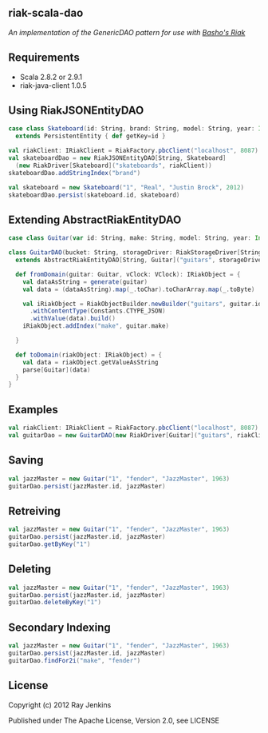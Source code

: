 riak-scala-dao
--------------

*An implementation of the GenericDAO pattern for use with <a href="http://basho.com/">Basho's Riak</a>*

Requirements
------------

* Scala 2.8.2 or 2.9.1
* riak-java-client 1.0.5

Using RiakJSONEntityDAO
-----------------------
```scala
case class Skateboard(id: String, brand: String, model: String, year: Int)
  extends PersistentEntity { def getKey=id }

val riakClient: IRiakClient = RiakFactory.pbcClient("localhost", 8087)
val skateboardDao = new RiakJSONEntityDAO[String, Skateboard]
  (new RiakDriver[Skateboard]("skateboards", riakClient))
skateboardDao.addStringIndex("brand")

val skateboard = new Skateboard("1", "Real", "Justin Brock", 2012)
skateboardDao.persist(skateboard.id, skateboard)
```

Extending AbstractRiakEntityDAO
-------------------------------

```scala
case class Guitar(var id: String, make: String, model: String, year: Int) {}

class GuitarDAO(bucket: String, storageDriver: RiakStorageDriver[String, Guitar])
  extends AbstractRiakEntityDAO[String, Guitar]("guitars", storageDriver) with Converter[Guitar] {

  def fromDomain(guitar: Guitar, vClock: VClock): IRiakObject = {
    val dataAsString = generate(guitar)
    val data = (dataAsString).map(_.toChar).toCharArray.map(_.toByte)

    val iRiakObject = RiakObjectBuilder.newBuilder("guitars", guitar.id).withVClock(vClock)
      .withContentType(Constants.CTYPE_JSON)
      .withValue(data).build()
    iRiakObject.addIndex("make", guitar.make)

  }

  def toDomain(riakObject: IRiakObject) = {
    val data = riakObject.getValueAsString
    parse[Guitar](data)
  }
}
```

Examples
--------

```scala
val riakClient: IRiakClient = RiakFactory.pbcClient("localhost", 8087)
val guitarDao = new GuitarDAO(new RiakDriver[Guitar]("guitars", riakClient))
```

Saving
------
```scala
val jazzMaster = new Guitar("1", "fender", "JazzMaster", 1963)
guitarDao.persist(jazzMaster.id, jazzMaster)
```

Retreiving
----------
```scala
val jazzMaster = new Guitar("1", "fender", "JazzMaster", 1963)
guitarDao.persist(jazzMaster.id, jazzMaster)
guitarDao.getByKey("1")
```

Deleting
--------
```scala
val jazzMaster = new Guitar("1", "fender", "JazzMaster", 1963)
guitarDao.persist(jazzMaster.id, jazzMaster)
guitarDao.deleteByKey("1")
```

Secondary Indexing
------------------

```scala
val jazzMaster = new Guitar("1", "fender", "JazzMaster", 1963)
guitarDao.persist(jazzMaster.id, jazzMaster)
guitarDao.findFor2i("make", "fender")
```

License
-------

Copyright (c) 2012 Ray Jenkins

Published under The Apache License, Version 2.0, see LICENSE